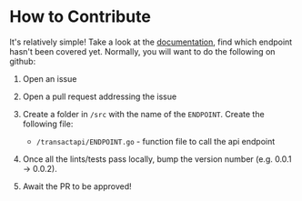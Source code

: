# How to Contribute

It's relatively simple! Take a look at the [documentation](https://api.norcapsecurities.com/admin_v3/documentation), find which endpoint hasn't been covered
yet. Normally, you will want to do the following on github:

1. Open an issue

2. Open a pull request addressing the issue

3. Create a folder in `/src` with the name of the `ENDPOINT`. Create the following file:

   - `/transactapi/ENDPOINT.go` - function file to call the api endpoint

4. Once all the lints/tests pass locally, bump the version number (e.g. 0.0.1 -> 0.0.2).

5. Await the PR to be approved!
